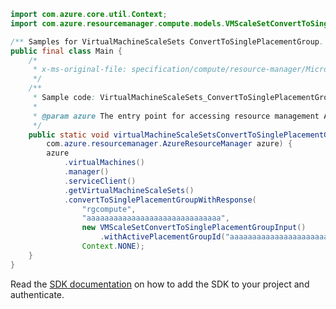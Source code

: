 ```java
import com.azure.core.util.Context;
import com.azure.resourcemanager.compute.models.VMScaleSetConvertToSinglePlacementGroupInput;

/** Samples for VirtualMachineScaleSets ConvertToSinglePlacementGroup. */
public final class Main {
    /*
     * x-ms-original-file: specification/compute/resource-manager/Microsoft.Compute/stable/2021-11-01/examples/compute/VirtualMachineScaleSets_ConvertToSinglePlacementGroup_MaximumSet_Gen.json
     */
    /**
     * Sample code: VirtualMachineScaleSets_ConvertToSinglePlacementGroup_MaximumSet_Gen.
     *
     * @param azure The entry point for accessing resource management APIs in Azure.
     */
    public static void virtualMachineScaleSetsConvertToSinglePlacementGroupMaximumSetGen(
        com.azure.resourcemanager.AzureResourceManager azure) {
        azure
            .virtualMachines()
            .manager()
            .serviceClient()
            .getVirtualMachineScaleSets()
            .convertToSinglePlacementGroupWithResponse(
                "rgcompute",
                "aaaaaaaaaaaaaaaaaaaaaaaaaaaaaa",
                new VMScaleSetConvertToSinglePlacementGroupInput()
                    .withActivePlacementGroupId("aaaaaaaaaaaaaaaaaaaaaaaaaaa"),
                Context.NONE);
    }
}
```

Read the [SDK documentation](https://github.com/Azure/azure-sdk-for-java/blob/azure-resourcemanager_2.14.0/sdk/resourcemanager/azure-resourcemanager/README.md) on how to add the SDK to your project and authenticate.
